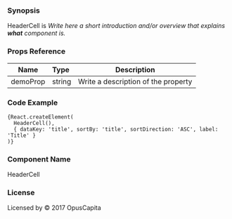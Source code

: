### Synopsis

HeaderCell is 
*Write here a short introduction and/or overview that explains **what** component is.*

### Props Reference

| Name                           | Type                    | Description                                                 |
| ------------------------------ | :---------------------- | ----------------------------------------------------------- |
| demoProp                       | string                  | Write a description of the property                         |

### Code Example

```
{React.createElement(
  HeaderCell(), 
  { dataKey: 'title', sortBy: 'title', sortDirection: 'ASC', label: 'Title' }
)}
```

### Component Name

HeaderCell

### License

Licensed by © 2017 OpusCapita

